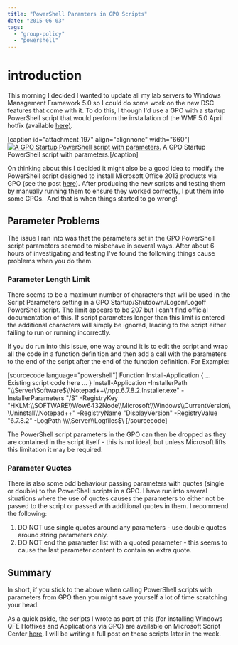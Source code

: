 ```yaml
---
title: "PowerShell Paramters in GPO Scripts"
date: "2015-06-03"
tags: 
  - "group-policy"
  - "powershell"
---
```


# introduction

This morning I decided I wanted to update all my lab servers to Windows Management Framework 5.0 so I could do some work on the new DSC features that come with it. To do this, I though I'd use a GPO with a startup PowerShell script that would perform the installation of the WMF 5.0 April hotfix (available [here)](https://www.microsoft.com/en-us/download/details.aspx?id=46889 "Windows Management Framework 5.0 Preview April 2015").

\[caption id="attachment\_197" align="alignnone" width="660"\][![A GPO Startup PowerShell script with parameters.](https://dscottraynsford.files.wordpress.com/2015/06/ss_gpo_startuppowershellscriptparametersexample.png?w=660)](https://dscottraynsford.files.wordpress.com/2015/06/ss_gpo_startuppowershellscriptparametersexample.png) A GPO Startup PowerShell script with parameters.\[/caption\]

On thinking about this I decided it might also be a good idea to modify the PowerShell script designed to install Microsoft Office 2013 products via GPO (see the post [here](https://dscottraynsford.wordpress.com/2015/04/06/using-powershell-to-installuninstall-microsoft-office-products-by-group-policy/ "Using PowerShell to Install/Uninstall Microsoft Office Products by Group Policy")). After producing the new scripts and testing them by manually running them to ensure they worked correctly, I put them into some GPOs.  And that is when things started to go wrong!

## Parameter Problems

The issue I ran into was that the parameters set in the GPO PowerShell script parameters seemed to misbehave in several ways. After about 6 hours of investigating and testing I've found the following things cause problems when you do them.

### Parameter Length Limit

There seems to be a maximum number of characters that will be used in the Script Parameters setting in a GPO Startup/Shutdown/Logon/Logoff PowerShell script. The limit appears to be 207 but I can't find official documentation of this. If script parameters longer than this limit is entered the additional characters will simply be ignored, leading to the script either failing to run or running incorrectly.

If you do run into this issue, one way around it is to edit the script and wrap all the code in a function definition and then add a call with the parameters to the end of the script after the end of the function definition. For Example:

\[sourcecode language="powershell"\] Function Install-Application { ... Existing script code here ... } Install-Application -InstallerPath "\\\\Server\\Software$\\Notepad++\\npp.6.7.8.2.Installer.exe" -InstallerParameters "/S" -RegistryKey "HKLM:\\SOFTWARE\\Wow6432Node\\Microsoft\\Windows\\CurrentVersion\\Uninstall\\Notepad++" -RegistryName "DisplayVersion" -RegistryValue "6.7.8.2" -LogPath \\\\Server\\Logfiles$\\ \[/sourcecode\]

The PowerShell script parameters in the GPO can then be dropped as they are contained in the script itself - this is not ideal, but unless Microsoft lifts this limitation it may be required.

### Parameter Quotes

There is also some odd behaviour passing parameters with quotes (single or double) to the PowerShell scripts in a GPO. I have run into several situations where the use of quotes causes the parameters to either not be passed to the script or passed with additional quotes in them. I recommend the following:

1. DO NOT use single quotes around any parameters - use double quotes around string parameters only.
2. DO NOT end the parameter list with a quoted parameter - this seems to cause the last parameter content to contain an extra quote.

## Summary

In short, if you stick to the above when calling PowerShell scripts with parameters from GPO then you might save yourself a lot of time scratching your head.

As a quick aside, the scripts I wrote as part of this (for installing Windows QFE Hotfixes and Applications via GPO) are available on Microsoft Script Center [here](https://gallery.technet.microsoft.com/scriptcenter/PowerShell-to-Install-70009e38 "PowerShell Scripts to Install Application (EXE) or Update (MSU) using GPO"). I will be writing a full post on these scripts later in the week.

